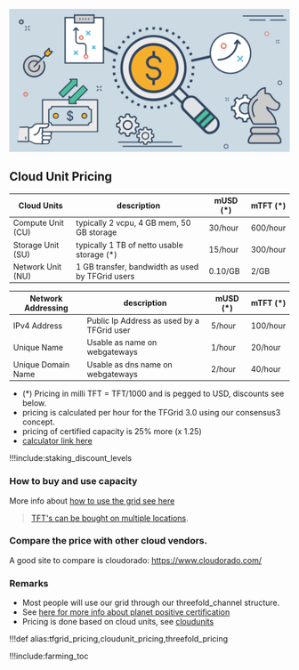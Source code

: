 ![](img/tfgrid_pricing.png)

[](cloudunit_pricing)

## Cloud Unit Pricing

| Cloud Units       | description                                      | mUSD (*) | mTFT (*) |
| ----------------- | ------------------------------------------------ | -------- | -------- |
| Compute Unit (CU) | typically 2 vcpu, 4 GB mem, 50 GB storage        | 30/hour  | 600/hour |
| Storage Unit (SU) | typically 1 TB of netto usable storage (*)       | 15/hour  | 300/hour |
| Network Unit (NU) | 1 GB transfer, bandwidth as used by TFGrid users | 0.10/GB  | 2/GB     |


| Network Addressing | description                                | mUSD (*) | mTFT (*) |
| ------------------ | ------------------------------------------ | -------- | -------- |
| IPv4 Address       | Public Ip Address as used by a TFGrid user | 5/hour   | 100/hour |
| Unique Name        | Usable as name on webgateways              | 1/hour   | 20/hour  |
| Unique Domain Name | Usable as dns name on webgateways          | 2/hour   | 40/hour  |


- (*) Pricing in milli TFT = TFT/1000 and is pegged to USD, discounts see below.
- pricing is calculated per hour for the TFGrid 3.0 using our consensus3 concept.
- pricing of certified capacity is 25% more (x 1.25)
- [calculator link here](https://secure.threefold.me/sheet/#/2/sheet/view/fKtztayZuHQ--qqU2Jg0xGpELaYcKnyKzGkxPir+Nho/embed/)

!!!include:staking_discount_levels

### How to buy and use capacity

More info about [how to use the grid see here](grid_use)

> [TFT's can be bought on multiple locations](how_to_buy_and_sell).

### Compare the price with other cloud vendors.

A good site to compare is cloudorado: https://www.cloudorado.com/

### Remarks

- Most people will use our grid through our threefold_channel structure.
- See [here for more info about planet positive certification](certified_farming)
- Pricing is done based on cloud units, see [cloudunits](cloudunits)

!!!def alias:tfgrid_pricing,cloudunit_pricing,threefold_pricing

!!!include:farming_toc